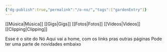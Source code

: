 ```yaml
---
{"dg-publish":true,"permalink":"/o-no/","tags":["gardenEntry"]}
---
```


[[Música\|Música]]
[[Gigs\|Gigs]]
[[Fotos\|Fotos]]
[[Vídeos\|Vídeos]]
[[Clipping\|Clipping]]

Esse é o site do Nó
Aqui vai a home, com os links pras outras páginas
Pode ter uma parte de novidades embaixo
